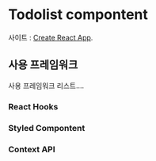 # Todolist compontent

사이트 : [Create React App](https://oshosh.github.io/mashup-todolist/).

## 사용 프레임워크

사용 프레임워크 리스트....

### React Hooks

### Styled Compontent

### Context API
